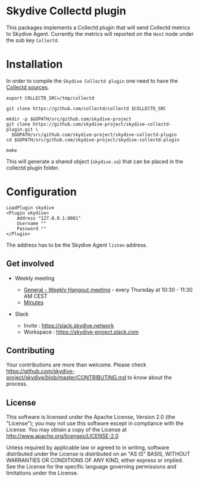 # Skydive Collectd plugin

This packages implements a Collectd plugin that will send Collectd metrics to Skydive Agent.
Currently the metrics will reported on the `Host` node under the sub key `Collectd`.

# Installation

In order to compile the `Skydive Collectd plugin` one need to have the [Collectd sources](https://github.com/collectd/collectd).

```
export COLLECTD_SRC=/tmp/collectd

git clone https://github.com/collectd/collectd $COLLECTD_SRC

mkdir -p $GOPATH/src/github.com/skydive-project
git clone https://github.com/skydive-project/skydive-collectd-plugin.git \
  $GOPATH/src/github.com/skydive-project/skydive-collectd-plugin
cd $GOPATH/src/github.com/skydive-project/skydive-collectd-plugin

make
```

This will generate a shared object (`skydive.so`) that can be placed in the collectd plugin folder.

# Configuration

```
LoadPlugin skydive
<Plugin skydive>
    Address "127.0.0.1:8081"
    Username ""
    Password ""
</Plugin>
```

The address has to be the Skydive Agent `listen` address.

## Get involved

* Weekly meeting
    * [General - Weekly Hangout meeting](https://hangouts.google.com/call/TVzTtJpcW6BhSRhXgQNBAEEI) - every Thursday at 10:30 - 11:30 AM CEST
    * [Minutes](https://docs.google.com/document/d/1eri4vyjmAwxiWs2Kp4HYdCUDWACF_HXZDrDL8WcPF-o/edit?ts=5d946ad5#heading=h.g8f8gdfq0un9)

* Slack
    * Invite : https://slack.skydive.network
    * Workspace : https://skydive-project.slack.com

## Contributing

Your contributions are more than welcome. Please check
https://github.com/skydive-project/skydive/blob/master/CONTRIBUTING.md
to know about the process.

## License

This software is licensed under the Apache License, Version 2.0 (the
"License"); you may not use this software except in compliance with the
License.
You may obtain a copy of the License at http://www.apache.org/licenses/LICENSE-2.0

Unless required by applicable law or agreed to in writing, software
distributed under the License is distributed on an "AS IS" BASIS,
WITHOUT WARRANTIES OR CONDITIONS OF ANY KIND, either express or implied.
See the License for the specific language governing permissions and
limitations under the License.
